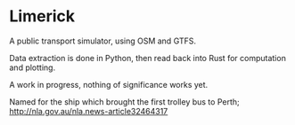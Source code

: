 # Limerick

A public transport simulator, using OSM and GTFS.

Data extraction is done in Python, then read back into Rust for computation and plotting.

A work in progress, nothing of significance works yet.

Named for the ship which brought the first trolley bus to Perth;
http://nla.gov.au/nla.news-article32464317

